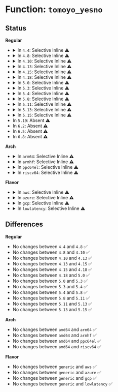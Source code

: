 # Function: <code>tomoyo_yesno</code>

## Status
<b>Regular</b>
<ul>
<li>
<details>
<summary>In <code>4.4</code>: Selective Inline ⚠️</summary>

```c
const char *tomoyo_yesno(const unsigned int value);
```

**Collision:** Unique Global

**Inline:** Selective

**Transformation:** False

**Instances:**

```
In security/tomoyo/common.c (ffffffff813689d5)
Location: security/tomoyo/common.c:181
Inline: True
Inline callers:
  - security/tomoyo/common.c:tomoyo_print_config
  - security/tomoyo/common.c:tomoyo_print_config
  - security/tomoyo/common.c:tomoyo_print_entry
Direct callers:
  - security/tomoyo/audit.c:tomoyo_init_log
```
**Symbols:**

```
ffffffff8136a9a0-ffffffff8136a9bf: tomoyo_yesno (STB_GLOBAL)
```
</details>
</li>
<li>
<details>
<summary>In <code>4.8</code>: Selective Inline ⚠️</summary>

```c
const char *tomoyo_yesno(const unsigned int value);
```

**Collision:** Unique Global

**Inline:** Selective

**Transformation:** False

**Instances:**

```
In security/tomoyo/common.c (ffffffff8139f47e)
Location: security/tomoyo/common.c:181
Inline: True
Inline callers:
  - security/tomoyo/common.c:tomoyo_print_entry
  - security/tomoyo/common.c:tomoyo_print_config
  - security/tomoyo/common.c:tomoyo_print_config
Direct callers:
  - security/tomoyo/audit.c:tomoyo_init_log
```
**Symbols:**

```
ffffffff813a0970-ffffffff813a098f: tomoyo_yesno (STB_GLOBAL)
```
</details>
</li>
<li>
<details>
<summary>In <code>4.10</code>: Selective Inline ⚠️</summary>

```c
const char *tomoyo_yesno(const unsigned int value);
```

**Collision:** Unique Global

**Inline:** Selective

**Transformation:** False

**Instances:**

```
In security/tomoyo/common.c (ffffffff813b6018)
Location: security/tomoyo/common.c:181
Inline: True
Inline callers:
  - security/tomoyo/common.c:tomoyo_print_entry
  - security/tomoyo/common.c:tomoyo_print_config
  - security/tomoyo/common.c:tomoyo_print_config
Direct callers:
  - security/tomoyo/audit.c:tomoyo_init_log
```
**Symbols:**

```
ffffffff813b7500-ffffffff813b751f: tomoyo_yesno (STB_GLOBAL)
```
</details>
</li>
<li>
<details>
<summary>In <code>4.13</code>: Selective Inline ⚠️</summary>

```c
const char *tomoyo_yesno(const unsigned int value);
```

**Collision:** Unique Global

**Inline:** Selective

**Transformation:** False

**Instances:**

```
In security/tomoyo/common.c (ffffffff813cc4df)
Location: security/tomoyo/common.c:181
Inline: True
Inline callers:
  - security/tomoyo/common.c:tomoyo_print_entry
  - security/tomoyo/common.c:tomoyo_print_config
  - security/tomoyo/common.c:tomoyo_print_config
Direct callers:
  - security/tomoyo/audit.c:tomoyo_init_log
```
**Symbols:**

```
ffffffff813cde10-ffffffff813cde2f: tomoyo_yesno (STB_GLOBAL)
```
</details>
</li>
<li>
<details>
<summary>In <code>4.15</code>: Selective Inline ⚠️</summary>

```c
const char *tomoyo_yesno(const unsigned int value);
```

**Collision:** Unique Global

**Inline:** Selective

**Transformation:** False

**Instances:**

```
In security/tomoyo/common.c (ffffffff813f297f)
Location: security/tomoyo/common.c:182
Inline: True
Inline callers:
  - security/tomoyo/common.c:tomoyo_print_entry
  - security/tomoyo/common.c:tomoyo_print_config
  - security/tomoyo/common.c:tomoyo_print_config
Direct callers:
  - security/tomoyo/audit.c:tomoyo_init_log
```
**Symbols:**

```
ffffffff813f42b0-ffffffff813f42cf: tomoyo_yesno (STB_GLOBAL)
```
</details>
</li>
<li>
<details>
<summary>In <code>4.18</code>: Selective Inline ⚠️</summary>

```c
const char *tomoyo_yesno(const unsigned int value);
```

**Collision:** Unique Global

**Inline:** Selective

**Transformation:** False

**Instances:**

```
In security/tomoyo/common.c (ffffffff814237c2)
Location: security/tomoyo/common.c:182
Inline: True
Inline callers:
  - security/tomoyo/common.c:tomoyo_print_entry
  - security/tomoyo/common.c:tomoyo_print_config
  - security/tomoyo/common.c:tomoyo_print_config
Direct callers:
  - security/tomoyo/audit.c:tomoyo_init_log
```
**Symbols:**

```
ffffffff81425220-ffffffff8142523f: tomoyo_yesno (STB_GLOBAL)
```
</details>
</li>
<li>
<details>
<summary>In <code>5.0</code>: Selective Inline ⚠️</summary>

```c
const char *tomoyo_yesno(const unsigned int value);
```

**Collision:** Unique Global

**Inline:** Selective

**Transformation:** False

**Instances:**

```
In security/tomoyo/common.c (ffffffff814402d9)
Location: security/tomoyo/common.c:182
Inline: True
Inline callers:
  - security/tomoyo/common.c:tomoyo_print_entry
  - security/tomoyo/common.c:tomoyo_print_config
  - security/tomoyo/common.c:tomoyo_print_config
Direct callers:
  - security/tomoyo/audit.c:tomoyo_init_log
```
**Symbols:**

```
ffffffff81441890-ffffffff814418af: tomoyo_yesno (STB_GLOBAL)
```
</details>
</li>
<li>
<details>
<summary>In <code>5.3</code>: Selective Inline ⚠️</summary>

```c
const char *tomoyo_yesno(const unsigned int value);
```

**Collision:** Unique Global

**Inline:** Selective

**Transformation:** False

**Instances:**

```
In security/tomoyo/common.c (ffffffff8146dfc2)
Location: security/tomoyo/common.c:182
Inline: True
Inline callers:
  - security/tomoyo/common.c:tomoyo_print_condition
  - security/tomoyo/common.c:tomoyo_print_config
  - security/tomoyo/common.c:tomoyo_print_config
Direct callers:
  - security/tomoyo/audit.c:tomoyo_print_header
```
**Symbols:**

```
ffffffff8146f460-ffffffff8146f47f: tomoyo_yesno (STB_GLOBAL)
```
</details>
</li>
<li>
<details>
<summary>In <code>5.4</code>: Selective Inline ⚠️</summary>

```c
const char *tomoyo_yesno(const unsigned int value);
```

**Collision:** Unique Global

**Inline:** Selective

**Transformation:** False

**Instances:**

```
In security/tomoyo/common.c (ffffffff81487dc2)
Location: security/tomoyo/common.c:182
Inline: True
Inline callers:
  - security/tomoyo/common.c:tomoyo_print_condition
  - security/tomoyo/common.c:tomoyo_print_config
  - security/tomoyo/common.c:tomoyo_print_config
Direct callers:
  - security/tomoyo/audit.c:tomoyo_print_header
```
**Symbols:**

```
ffffffff81489260-ffffffff8148927f: tomoyo_yesno (STB_GLOBAL)
```
</details>
</li>
<li>
<details>
<summary>In <code>5.8</code>: Selective Inline ⚠️</summary>

```c
const char *tomoyo_yesno(const unsigned int value);
```

**Collision:** Unique Global

**Inline:** Selective

**Transformation:** False

**Instances:**

```
In security/tomoyo/common.c (ffffffff814df731)
Location: security/tomoyo/common.c:182
Inline: True
Inline callers:
  - security/tomoyo/common.c:tomoyo_print_condition
  - security/tomoyo/common.c:tomoyo_read_profile
  - security/tomoyo/common.c:tomoyo_read_profile
  - security/tomoyo/common.c:tomoyo_read_profile
  - security/tomoyo/common.c:tomoyo_read_profile
Direct callers:
  - security/tomoyo/audit.c:tomoyo_print_header
```
**Symbols:**

```
ffffffff814e0910-ffffffff814e092f: tomoyo_yesno (STB_GLOBAL)
```
</details>
</li>
<li>
<details>
<summary>In <code>5.11</code>: Selective Inline ⚠️</summary>

```c
const char *tomoyo_yesno(const unsigned int value);
```

**Collision:** Unique Global

**Inline:** Selective

**Transformation:** False

**Instances:**

```
In security/tomoyo/common.c (ffffffff814fcb61)
Location: security/tomoyo/common.c:182
Inline: True
Inline callers:
  - security/tomoyo/common.c:tomoyo_print_condition
  - security/tomoyo/common.c:tomoyo_read_profile
  - security/tomoyo/common.c:tomoyo_read_profile
  - security/tomoyo/common.c:tomoyo_read_profile
  - security/tomoyo/common.c:tomoyo_read_profile
Direct callers:
  - security/tomoyo/audit.c:tomoyo_print_header
```
**Symbols:**

```
ffffffff814fdd40-ffffffff814fdd5f: tomoyo_yesno (STB_GLOBAL)
```
</details>
</li>
<li>
<details>
<summary>In <code>5.13</code>: Selective Inline ⚠️</summary>

```c
const char *tomoyo_yesno(const unsigned int value);
```

**Collision:** Unique Global

**Inline:** Selective

**Transformation:** False

**Instances:**

```
In security/tomoyo/common.c (ffffffff81503731)
Location: security/tomoyo/common.c:182
Inline: True
Inline callers:
  - security/tomoyo/common.c:tomoyo_print_condition
  - security/tomoyo/common.c:tomoyo_read_profile
  - security/tomoyo/common.c:tomoyo_read_profile
  - security/tomoyo/common.c:tomoyo_read_profile
  - security/tomoyo/common.c:tomoyo_read_profile
Direct callers:
  - security/tomoyo/audit.c:tomoyo_print_header
```
**Symbols:**

```
ffffffff81504900-ffffffff8150491f: tomoyo_yesno (STB_GLOBAL)
```
</details>
</li>
<li>
<details>
<summary>In <code>5.15</code>: Selective Inline ⚠️</summary>

```c
const char *tomoyo_yesno(const unsigned int value);
```

**Collision:** Unique Global

**Inline:** Selective

**Transformation:** False

**Instances:**

```
In security/tomoyo/common.c (ffffffff8155f4d5)
Location: security/tomoyo/common.c:182
Inline: True
Inline callers:
  - security/tomoyo/common.c:tomoyo_print_condition
  - security/tomoyo/common.c:tomoyo_read_profile
  - security/tomoyo/common.c:tomoyo_read_profile
  - security/tomoyo/common.c:tomoyo_read_profile
  - security/tomoyo/common.c:tomoyo_read_profile
Direct callers:
  - security/tomoyo/audit.c:tomoyo_print_header
```
**Symbols:**

```
ffffffff81561720-ffffffff8156173f: tomoyo_yesno (STB_GLOBAL)
```
</details>
</li>
<li>
In <code>5.19</code>: Absent ⚠️
</li>
<li>
In <code>6.2</code>: Absent ⚠️
</li>
<li>
In <code>6.5</code>: Absent ⚠️
</li>
<li>
In <code>6.8</code>: Absent ⚠️
</li>
</ul>
<b>Arch</b>
<ul>
<li>
<details>
<summary>In <code>arm64</code>: Selective Inline ⚠️</summary>

```c
const char *tomoyo_yesno(const unsigned int value);
```

**Collision:** Unique Global

**Inline:** Selective

**Transformation:** False

**Instances:**

```
In security/tomoyo/common.c (ffff80001057a77c)
Location: security/tomoyo/common.c:182
Inline: True
Inline callers:
  - security/tomoyo/common.c:tomoyo_print_condition
  - security/tomoyo/common.c:tomoyo_print_config
  - security/tomoyo/common.c:tomoyo_print_config
Direct callers:
  - security/tomoyo/audit.c:tomoyo_print_header
```
**Symbols:**

```
ffff80001057c418-ffff80001057c454: tomoyo_yesno (STB_GLOBAL)
```
</details>
</li>
<li>
<details>
<summary>In <code>armhf</code>: Selective Inline ⚠️</summary>

```c
const char *tomoyo_yesno(const unsigned int value);
```

**Collision:** Unique Global

**Inline:** Selective

**Transformation:** False

**Instances:**

```
In security/tomoyo/common.c (c072da48)
Location: security/tomoyo/common.c:182
Inline: True
Inline callers:
  - security/tomoyo/common.c:tomoyo_print_condition
  - security/tomoyo/common.c:tomoyo_print_config
  - security/tomoyo/common.c:tomoyo_print_config
Direct callers:
  - security/tomoyo/audit.c:tomoyo_print_header
```
**Symbols:**

```
c072ec14-c072ec48: tomoyo_yesno (STB_GLOBAL)
```
</details>
</li>
<li>
<details>
<summary>In <code>ppc64el</code>: Selective Inline ⚠️</summary>

```c
const char *tomoyo_yesno(const unsigned int value);
```

**Collision:** Unique Global

**Inline:** Selective

**Transformation:** False

**Instances:**

```
In security/tomoyo/common.c (c0000000006e5088)
Location: security/tomoyo/common.c:182
Inline: True
Inline callers:
  - security/tomoyo/common.c:tomoyo_print_condition
  - security/tomoyo/common.c:tomoyo_print_config
  - security/tomoyo/common.c:tomoyo_print_config
Direct callers:
  - security/tomoyo/audit.c:tomoyo_print_header
```
**Symbols:**

```
c0000000006e77b0-c0000000006e77ec: tomoyo_yesno (STB_GLOBAL)
```
</details>
</li>
<li>
<details>
<summary>In <code>riscv64</code>: Selective Inline ⚠️</summary>

```c
const char *tomoyo_yesno(const unsigned int value);
```

**Collision:** Unique Global

**Inline:** Selective

**Transformation:** False

**Instances:**

```
In security/tomoyo/common.c (ffffffe0003cc5da)
Location: security/tomoyo/common.c:182
Inline: True
Inline callers:
  - security/tomoyo/common.c:tomoyo_print_condition
  - security/tomoyo/common.c:tomoyo_print_config
  - security/tomoyo/common.c:tomoyo_print_config
Direct callers:
  - security/tomoyo/audit.c:tomoyo_print_header
```
**Symbols:**

```
ffffffe0003cdbd4-ffffffe0003cdc06: tomoyo_yesno (STB_GLOBAL)
```
</details>
</li>
</ul>
<b>Flavor</b>
<ul>
<li>
<details>
<summary>In <code>aws</code>: Selective Inline ⚠️</summary>

```c
const char *tomoyo_yesno(const unsigned int value);
```

**Collision:** Unique Global

**Inline:** Selective

**Transformation:** False

**Instances:**

```
In security/tomoyo/common.c (ffffffff814803a2)
Location: security/tomoyo/common.c:182
Inline: True
Inline callers:
  - security/tomoyo/common.c:tomoyo_print_condition
  - security/tomoyo/common.c:tomoyo_print_config
  - security/tomoyo/common.c:tomoyo_print_config
Direct callers:
  - security/tomoyo/audit.c:tomoyo_print_header
```
**Symbols:**

```
ffffffff81481840-ffffffff8148185f: tomoyo_yesno (STB_GLOBAL)
```
</details>
</li>
<li>
<details>
<summary>In <code>azure</code>: Selective Inline ⚠️</summary>

```c
const char *tomoyo_yesno(const unsigned int value);
```

**Collision:** Unique Global

**Inline:** Selective

**Transformation:** False

**Instances:**

```
In security/tomoyo/common.c (ffffffff81470dc2)
Location: security/tomoyo/common.c:182
Inline: True
Inline callers:
  - security/tomoyo/common.c:tomoyo_print_condition
  - security/tomoyo/common.c:tomoyo_print_config
  - security/tomoyo/common.c:tomoyo_print_config
Direct callers:
  - security/tomoyo/audit.c:tomoyo_print_header
```
**Symbols:**

```
ffffffff81472260-ffffffff8147227f: tomoyo_yesno (STB_GLOBAL)
```
</details>
</li>
<li>
<details>
<summary>In <code>gcp</code>: Selective Inline ⚠️</summary>

```c
const char *tomoyo_yesno(const unsigned int value);
```

**Collision:** Unique Global

**Inline:** Selective

**Transformation:** False

**Instances:**

```
In security/tomoyo/common.c (ffffffff8147c442)
Location: security/tomoyo/common.c:182
Inline: True
Inline callers:
  - security/tomoyo/common.c:tomoyo_print_condition
  - security/tomoyo/common.c:tomoyo_print_config
  - security/tomoyo/common.c:tomoyo_print_config
Direct callers:
  - security/tomoyo/audit.c:tomoyo_print_header
```
**Symbols:**

```
ffffffff8147d8e0-ffffffff8147d8ff: tomoyo_yesno (STB_GLOBAL)
```
</details>
</li>
<li>
<details>
<summary>In <code>lowlatency</code>: Selective Inline ⚠️</summary>

```c
const char *tomoyo_yesno(const unsigned int value);
```

**Collision:** Unique Global

**Inline:** Selective

**Transformation:** False

**Instances:**

```
In security/tomoyo/common.c (ffffffff81494552)
Location: security/tomoyo/common.c:182
Inline: True
Inline callers:
  - security/tomoyo/common.c:tomoyo_print_condition
  - security/tomoyo/common.c:tomoyo_print_config
  - security/tomoyo/common.c:tomoyo_print_config
Direct callers:
  - security/tomoyo/audit.c:tomoyo_print_header
```
**Symbols:**

```
ffffffff81495400-ffffffff8149541f: tomoyo_yesno (STB_GLOBAL)
```
</details>
</li>
</ul>

## Differences
<b>Regular</b>
<ul>
<li>
No changes between <code>4.4</code> and <code>4.8</code> ✅
</li>
<li>
No changes between <code>4.8</code> and <code>4.10</code> ✅
</li>
<li>
No changes between <code>4.10</code> and <code>4.13</code> ✅
</li>
<li>
No changes between <code>4.13</code> and <code>4.15</code> ✅
</li>
<li>
No changes between <code>4.15</code> and <code>4.18</code> ✅
</li>
<li>
No changes between <code>4.18</code> and <code>5.0</code> ✅
</li>
<li>
No changes between <code>5.0</code> and <code>5.3</code> ✅
</li>
<li>
No changes between <code>5.3</code> and <code>5.4</code> ✅
</li>
<li>
No changes between <code>5.4</code> and <code>5.8</code> ✅
</li>
<li>
No changes between <code>5.8</code> and <code>5.11</code> ✅
</li>
<li>
No changes between <code>5.11</code> and <code>5.13</code> ✅
</li>
<li>
No changes between <code>5.13</code> and <code>5.15</code> ✅
</li>
</ul>
<b>Arch</b>
<ul>
<li>
No changes between <code>amd64</code> and <code>arm64</code> ✅
</li>
<li>
No changes between <code>amd64</code> and <code>armhf</code> ✅
</li>
<li>
No changes between <code>amd64</code> and <code>ppc64el</code> ✅
</li>
<li>
No changes between <code>amd64</code> and <code>riscv64</code> ✅
</li>
</ul>
<b>Flavor</b>
<ul>
<li>
No changes between <code>generic</code> and <code>aws</code> ✅
</li>
<li>
No changes between <code>generic</code> and <code>azure</code> ✅
</li>
<li>
No changes between <code>generic</code> and <code>gcp</code> ✅
</li>
<li>
No changes between <code>generic</code> and <code>lowlatency</code> ✅
</li>
</ul>

